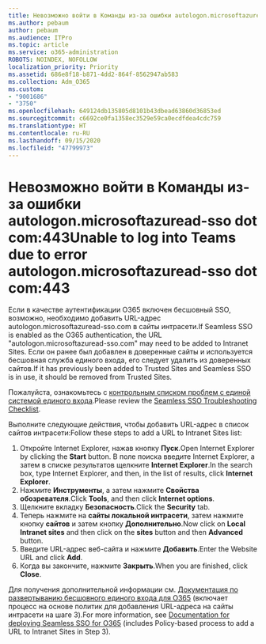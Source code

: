 ```yaml
---
title: Невозможно войти в Команды из-за ошибки autologon.microsoftazuread-sso.com:443
ms.author: pebaum
author: pebaum
ms.audience: ITPro
ms.topic: article
ms.service: o365-administration
ROBOTS: NOINDEX, NOFOLLOW
localization_priority: Priority
ms.assetid: 686e8f18-b871-4dd2-864f-8562947ab583
ms.collection: Adm_O365
ms.custom:
- "9001686"
- "3750"
ms.openlocfilehash: 649124db135805d8101b43dbead63860d36853ed
ms.sourcegitcommit: c6692ce0fa1358ec3529e59ca0ecdfdea4cdc759
ms.translationtype: HT
ms.contentlocale: ru-RU
ms.lasthandoff: 09/15/2020
ms.locfileid: "47799973"
---
```

# <a name="unable-to-log-into-teams-due-to-error-autologonmicrosoftazuread-sso-dot-com443"></a><span data-ttu-id="bc15e-102">Невозможно войти в Команды из-за ошибки autologon.microsoftazuread-sso dot com:443</span><span class="sxs-lookup"><span data-stu-id="bc15e-102">Unable to log into Teams due to error autologon.microsoftazuread-sso dot com:443</span></span>

<span data-ttu-id="bc15e-103">Если в качестве аутентификации O365 включен бесшовный SSO, возможно, необходимо добавить URL-адрес autologon.microsoftazuread-sso.com в сайты интрасети.</span><span class="sxs-lookup"><span data-stu-id="bc15e-103">If Seamless SSO is enabled as the O365 authentication, the URL "autologon.microsoftazuread-sso.com" may need to be added to Intranet Sites.</span></span>  <span data-ttu-id="bc15e-104">Если он ранее был добавлен в доверенные сайты и используется бесшовная служба единого входа, его следует удалить из доверенных сайтов.</span><span class="sxs-lookup"><span data-stu-id="bc15e-104">If it has previously been added to Trusted Sites  and Seamless SSO is in use, it should be removed from Trusted Sites.</span></span>

<span data-ttu-id="bc15e-105">Пожалуйста, ознакомьтесь с [контрольным списком проблем с единой системой единого входа](https://docs.microsoft.com/azure/active-directory/hybrid/tshoot-connect-sso#troubleshooting-checklist).</span><span class="sxs-lookup"><span data-stu-id="bc15e-105">Please review the [Seamless SSO Troubleshooting Checklist](https://docs.microsoft.com/azure/active-directory/hybrid/tshoot-connect-sso#troubleshooting-checklist).</span></span>

<span data-ttu-id="bc15e-106">Выполните следующие действия, чтобы добавить URL-адрес в список сайтов интрасети:</span><span class="sxs-lookup"><span data-stu-id="bc15e-106">Follow these steps to add a URL to Intranet Sites list:</span></span>

1. <span data-ttu-id="bc15e-107">Откройте Internet Explorer, нажав кнопку **Пуск**.</span><span class="sxs-lookup"><span data-stu-id="bc15e-107">Open Internet Explorer by clicking the **Start** button.</span></span> <span data-ttu-id="bc15e-108">В поле поиска введите Internet Explorer, а затем в списке результатов щелкните **Internet Explorer**.</span><span class="sxs-lookup"><span data-stu-id="bc15e-108">In the search box, type Internet Explorer, and then, in the list of results, click **Internet Explorer**.</span></span>
2. <span data-ttu-id="bc15e-109">Нажмите **Инструменты**, а затем нажмите **Свойства обозревателя**.</span><span class="sxs-lookup"><span data-stu-id="bc15e-109">Click **Tools**, and then click **Internet options**.</span></span>
3. <span data-ttu-id="bc15e-110">Щелкните вкладку **Безопасность**.</span><span class="sxs-lookup"><span data-stu-id="bc15e-110">Click the **Security** tab.</span></span>
4. <span data-ttu-id="bc15e-111">Теперь нажмите на **сайты локальной интрасети**, затем нажмите кнопку **сайтов** и затем кнопку **Дополнительно**.</span><span class="sxs-lookup"><span data-stu-id="bc15e-111">Now click on **Local Intranet sites** and then click on the **sites** button and then **Advanced** button.</span></span>
5. <span data-ttu-id="bc15e-112">Введите URL-адрес веб-сайта и нажмите **Добавить**.</span><span class="sxs-lookup"><span data-stu-id="bc15e-112">Enter the Website URL and click **Add**.</span></span>
6. <span data-ttu-id="bc15e-113">Когда вы закончите, нажмите **Закрыть**.</span><span class="sxs-lookup"><span data-stu-id="bc15e-113">When you are finished, click **Close**.</span></span>

<span data-ttu-id="bc15e-114">Для получения дополнительной информации см. [Документация по развертыванию бесшовного единого входа для O365](https://docs.microsoft.com/azure/active-directory/hybrid/how-to-connect-sso-quick-start) (включает процесс на основе политик для добавления URL-адреса на сайты интрасети на шаге 3).</span><span class="sxs-lookup"><span data-stu-id="bc15e-114">For more information, see [Documentation for deploying Seamless SSO for O365](https://docs.microsoft.com/azure/active-directory/hybrid/how-to-connect-sso-quick-start) (includes Policy-based process to add a URL to Intranet Sites in Step 3).</span></span>
